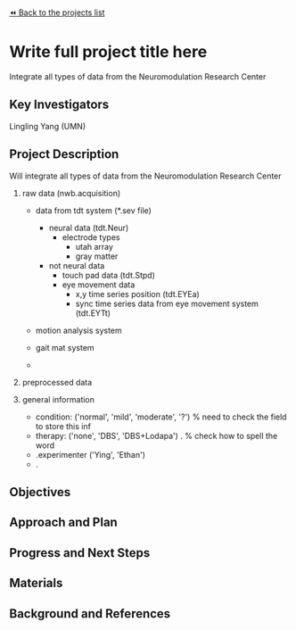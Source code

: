 [:rewind: Back to the projects list](../../README.md#ProjectsList)

<!-- For information on how to write GitHub .md files see https://guides.github.com/features/mastering-markdown/ -->

# Write full project title here
Integrate all types of data from the Neuromodulation Research Center

## Key Investigators

Lingling Yang (UMN)

## Project Description

Will integrate all types of data from the Neuromodulation Research Center
1. raw data (nwb.acquisition)
   - data from tdt system (*.sev file)
     - neural data (tdt.Neur)
       - electrode types
         - utah array
         - gray matter
     - not neural data 
       - touch pad data (tdt.Stpd)
       - eye movement data
         - x,y time series position (tdt.EYEa)
         - sync time series data from eye movement system (tdt.EYTt)
   
   - motion analysis system
   
   - gait mat system
   
   - 
  
2. preprocessed data

3. general information
   - condition: ('normal', 'mild', 'moderate', '?')  % need to check the field to store this inf
   - therapy: ('none', 'DBS', 'DBS+Lodapa') . % check how to spell the word
   - .experimenter ('Ying', 'Ethan')
   - .

## Objectives

<!-- Briefly describe the objectives of your project. What would you like to achive?-->

<!-- 1. Objective A. Describe it in 1-2 sentences.-->
<!-- 1. Objective B. Describe it in 1-2 sentences.-->
<!-- 1. ...-->

## Approach and Plan

<!-- 1. Describe the steps of your planned approach to reach the objectives.-->
<!-- 1. ... -->
<!-- 1. ... -->

## Progress and Next Steps

<!--Populate this section as you are making progress before/during/after the hackathon-->
<!--Describe the progress you have made on the project,e.g., which objectives you have achieved and how.-->
<!--Describe the next steps you are planing to take to complete the project.-->

## Materials

<!--If available add links to the materials relevant to the project, e.g., the code generated for the project or data used-->
<!--If available add pictures and links to videos that demonstrate what has been accomplished.-->
<!--![Description of picture](Example2.jpg)-->

## Background and References

<!--Use this space for information that may help people better understand your project, like links to papers, source code, or data ,e.g:-->
<!-- - Source code: https://github.com/YourUser/YourRepository -->
<!-- - Documentation: https://link.to.docs -->
<!-- - Test data: https://link.to.test.data -->
